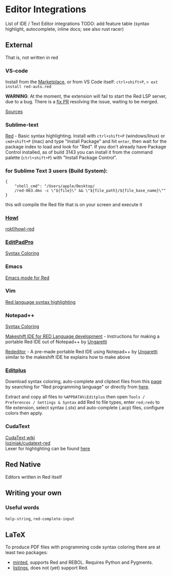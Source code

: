 # Editor Integrations

List of IDE / Text Editor integrations
TODO: add feature table (syntax highlight, autocomplete, inline docs; see also rust racer)

## External
That is, not written in red

### VS-code
Install from the [Marketplace](https://marketplace.visualstudio.com/items?itemName=red-auto.red), or from VS Code itself: `ctrl+shift+P`, `> ext install red-auto.red`

**WARNING**: At the moment, the extension will fail to start the Red LSP server, due to a bug. There is a [fix PR](https://github.com/red/redlangserver/pull/1) resolving the issue, waiting to be merged.

[Sources](https://github.com/red/VScode-extension)

### Sublime-text
[Red](https://packagecontrol.io/packages/Red) - Basic syntax highlighting.
Install with `ctrl+shift+P` (windows/linux) or `cmd+shift+P` (mac) and type "Install Package" and hit `enter`, then wait for the package index to load and look for "Red". If you don't already have Package Control installed, as of build 3143 you can install it from the command palette (`ctrl+shift+P`) with "Install Package Control".


### for Sublime Text 3 users (Build System): 

```red
{
    "shell_cmd": "/Users/apple/Desktop/
    /red-063.dms -c \"${file}\" && \"${file_path}/${file_base_name}\""
}
```

this will compile the Red file that is on your screen and execute it

### [Howl](https://howl.io/)
[rokf/howl-red](https://github.com/rokf/howl-red)

### [EditPadPro](https://www.editpadpro.com/)
[Syntax Coloring](https://www.editpadpro.com/cgi-bin/cscsdl4.pl?id=282)

### Emacs
[Emacs mode for Red](https://github.com/unchartedworks/red-mode)

### Vim
[Red language syntax highlighting](https://github.com/davidxifeng/vim-red)

### Notepad++
[Syntax Coloring](https://github.com/Ungaretti/Notepad-config-file-for-Red-Language)

[Makeshift IDE for RED Language development](https://github.com/Ungaretti/Makeshift-IDE-for-Red-language) - Instructions for making a portable Red IDE out of Notepad++ by [Ungaretti](https://ungaretti.github.io/)

[Rededitor](http://helpin.red/Rededitor.html) - A pre-made portable Red IDE using Notepad++ by [Ungaretti](https://ungaretti.github.io/) similar to the makeshift IDE he explains how to make above

### [Editplus](https://editplus.com)
Download syntax coloring, auto-complete and cliptext files from this [page](https://editplus.com/others.html) by searching for "Red programming language" or directly from [here](https://editplus.com/dn.php?n=red.zip).

Extract and copy all files to `%APPDATA%\Editplus` then open `Tools / Preferences / Settings & Syntax` add Red to file types, enter `red;reds` to file extension, select syntax (.stx) and auto-complete (.acp) files, configure colors then apply.

### CudaText

[CudaText wiki](https://wiki.freepascal.org/CudaText_plugins#LSP_server_for_Red)\
[loziniak/cudatext-red](https://github.com/loziniak/cudatext-red)\
Lexer for highlighting can be found [here](https://github.com/Alexey-T/CudaText-lexers/tree/master/Red)

## Red Native

Editors written in Red itself

## Writing your own

### Useful words
`help-string`, `red-complete-input`

## LaTeX
To produce PDF files with programming code syntax coloring there are at least two packages:

* [minted](https://ctan.org/pkg/minted), supports Red and REBOL. Requires Python and Pygments.
* [listings](https://ctan.org/pkg/listings), does not (yet) support Red.